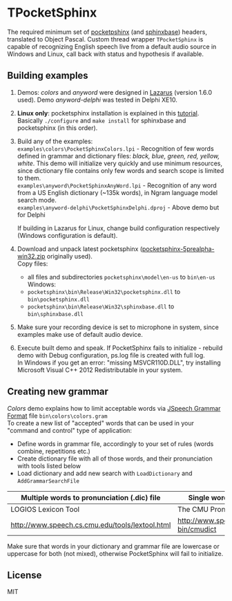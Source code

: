 # TPocketSphinx
The required minimum set of [pocketpshinx](https://github.com/cmusphinx/pocketsphinxpocketsphinx) (and [sphinxbase](https://github.com/cmusphinx/sphinxbase)) headers, translated to Object Pascal. Custom thread wrapper `TPocketSphinx` is capable of recognizing English speech live from a default audio source in Windows and Linux, call back with status and hypothesis if available.

## Building examples
1. Demos: *colors* and *anyword* were designed in [Lazarus](http://www.lazarus-ide.org/) (version 1.6.0 used). Demo *anyword-delphi* was tested in Delphi XE10.
2. **Linux only**: pocketsphinx installation is explained in this [tutorial](http://cmusphinx.sourceforge.net/wiki/tutorialpocketsphinx). Basically `./configure` and `make install` for sphinxbase and pocketsphinx (in this order).
3. Build any of the examples:   
   `examples\colors\PocketSphinxColors.lpi` - Recognition of few words defined in grammar and dictionary files: *black, blue, green, red, yellow, white*. This demo will initialize very quickly and use minimum resources, since dictionary file contains only few words and search scope is limited to them.   
   `examples\anyword\PocketSphinxAnyWord.lpi` - Recognition of any word from a US English dictionary (~135k words), in Ngram language model search mode.   
   `examples\anyword-delphi\PocketSphinxDelphi.dproj` - Above demo but for Delphi   
   
   If building in Lazarus for Linux, change build configuration respectively (Windows configuration is default).
4. Download and unpack latest pocketsphinx ([pocketsphinx-5prealpha-win32.zip](https://sourceforge.net/projects/cmusphinx/files/pocketsphinx/5prealpha/pocketsphinx-5prealpha-win32.zip/download) originally used).   
Copy files:
   - all files and subdirectories `pocketsphinx\model\en-us` to `bin\en-us`
   Windows:
   - `pocketsphinx\bin\Release\Win32\pocketsphinx.dll` to `bin\pocketsphinx.dll`
   - `pocketsphinx\bin\Release\Win32\sphinxbase.dll` to `bin\sphinxbase.dll`
5. Make sure your recording device is set to microphone in system, since examples make use of default audio device.
6. Execute built demo and speak. If PocketSphinx fails to initialize - rebuild demo with Debug configuration, ps.log file is created with full log.   
In Windows if you get an error: "missing MSVCR110D.DLL", try installing Microsoft Visual C++ 2012 Redistributable in your system.

## Creating new grammar
*Colors* demo explains how to limit acceptable words via [JSpeech Grammar Format](https://www.w3.org/TR/jsgf/) file `bin\colors\colors.gram`  
To create a new list of "accepted" words that can be used in your "command and control" type of application:
   - Define words in grammar file, accordingly to your set of rules (words combine, repetitions etc.)
   - Create dictionary file with all of those words, and their pronunciation with tools listed below
   - Load dictionary and add new search with `LoadDictionary` and `AddGrammarSearchFile`
   
| Multiple words to pronunciation (.dic) file     | Single word to pronunciation                 |
| ----------------------------------------------- |----------------------------------------------|
| LOGIOS Lexicon Tool                             | The CMU Pronouncing Dictionary               |
| http://www.speech.cs.cmu.edu/tools/lextool.html | http://www.speech.cs.cmu.edu/cgi-bin/cmudict |

Make sure that words in your dictionary and grammar file are lowercase or uppercase for both (not mixed), otherwise PocketSphinx will fail to initialize.

## License
MIT